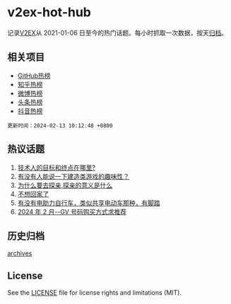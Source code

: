 # v2ex-hot-hub

 记录[V2EX](https://www.v2ex.com/)从 2021-01-06 日至今的热门话题。每小时抓取一次数据，按天[归档](archives)。
 
 ## 相关项目

- [GitHub热榜](https://github.com/it985/github-hot-hub)
- [知乎热榜](https://github.com/it985/zhihu-hot-hub)
- [微博热榜](https://github.com/it985/weibo-hot-hub)
- [头条热榜](https://github.com/it985/toutiao-hot-hub)
- [抖音热榜](https://github.com/it985/douyin-hot-hub)


 `更新时间：2024-02-13 10:12:48 +0800`

## 热议话题

1. [技术人的目标和终点在哪里?](https://www.v2ex.com/t/1015421)
1. [有没有人能说一下建造类游戏的趣味性？](https://www.v2ex.com/t/1015401)
1. [为什么要去探亲,探亲的意义是什么](https://www.v2ex.com/t/1015457)
1. [不想回家了](https://www.v2ex.com/t/1015395)
1. [有没有电助力自行车，类似共享电动车那种，有脚踏](https://www.v2ex.com/t/1015400)
1. [2024 年 2 月--GV 号码购买方式求推荐](https://www.v2ex.com/t/1015419)

## 历史归档

[archives](archives)

## License

See the [LICENSE](LICENSE) file for license rights and limitations (MIT).
